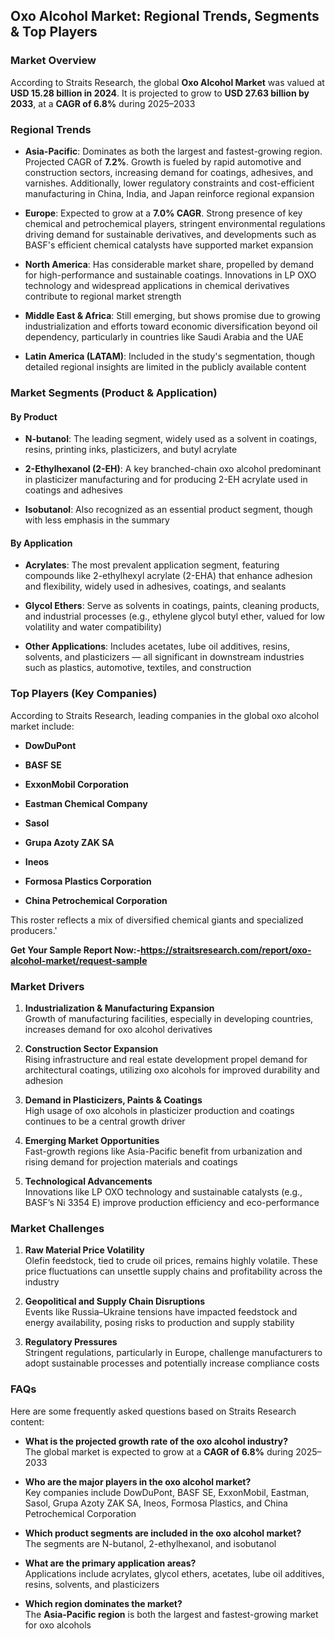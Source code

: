 <h2 data-start="166" data-end="228">Oxo Alcohol Market: Regional Trends, Segments &amp; Top Players</h2>
<h3 data-start="230" data-end="249">Market Overview</h3>
<p data-start="250" data-end="495">According to Straits Research, the global <strong data-start="292" data-end="314">Oxo Alcohol Market</strong> was valued at <strong data-start="329" data-end="358">USD 15.28 billion in 2024</strong>. It is projected to grow to <strong data-start="387" data-end="416">USD 27.63 billion by 2033</strong>, at a <strong data-start="423" data-end="439">CAGR of 6.8%</strong> during 2025&ndash;2033&nbsp;</p>
<h3 data-start="497" data-end="516">Regional Trends</h3>
<ul data-start="518" data-end="1966">
<li data-start="518" data-end="915">
<p data-start="520" data-end="915"><strong data-start="520" data-end="536">Asia-Pacific</strong>: Dominates as both the largest and fastest-growing region. Projected CAGR of <strong data-start="614" data-end="622">7.2%</strong>. Growth is fueled by rapid automotive and construction sectors, increasing demand for coatings, adhesives, and varnishes. Additionally, lower regulatory constraints and cost-efficient manufacturing in China, India, and Japan reinforce regional expansion&nbsp;</p>
</li>
<li data-start="917" data-end="1238">
<p data-start="919" data-end="1238"><strong data-start="919" data-end="929">Europe</strong>: Expected to grow at a <strong data-start="953" data-end="966">7.0% CAGR</strong>. Strong presence of key chemical and petrochemical players, stringent environmental regulations driving demand for sustainable derivatives, and developments such as BASF's efficient chemical catalysts have supported market expansion&nbsp;</p>
</li>
<li data-start="1240" data-end="1521">
<p data-start="1242" data-end="1521"><strong data-start="1242" data-end="1259">North America</strong>: Has considerable market share, propelled by demand for high-performance and sustainable coatings. Innovations in LP OXO technology and widespread applications in chemical derivatives contribute to regional market strength</p>
</li>
<li data-start="1523" data-end="1779">
<p data-start="1525" data-end="1779"><strong data-start="1525" data-end="1549">Middle East &amp; Africa</strong>: Still emerging, but shows promise due to growing industrialization and efforts toward economic diversification beyond oil dependency, particularly in countries like Saudi Arabia and the UAE&nbsp;</p>
</li>
<li data-start="1781" data-end="1966">
<p data-start="1783" data-end="1966"><strong data-start="1783" data-end="1808">Latin America (LATAM)</strong>: Included in the study's segmentation, though detailed regional insights are limited in the publicly available content&nbsp;</p>
</li>
</ul>
<h3 data-start="1968" data-end="2011">Market Segments (Product &amp; Application)</h3>
<h4 data-start="2013" data-end="2032"><strong data-start="2018" data-end="2032">By Product</strong></h4>
<ul data-start="2033" data-end="2555">
<li data-start="2033" data-end="2203">
<p data-start="2035" data-end="2203"><strong data-start="2035" data-end="2048">N-butanol</strong>: The leading segment, widely used as a solvent in coatings, resins, printing inks, plasticizers, and butyl acrylate&nbsp;</p>
</li>
<li data-start="2204" data-end="2408">
<p data-start="2206" data-end="2408"><strong data-start="2206" data-end="2231">2-Ethylhexanol (2-EH)</strong>: A key branched-chain oxo alcohol predominant in plasticizer manufacturing and for producing 2-EH acrylate used in coatings and adhesives&nbsp;</p>
</li>
<li data-start="2409" data-end="2555">
<p data-start="2411" data-end="2555"><strong data-start="2411" data-end="2425">Isobutanol</strong>: Also recognized as an essential product segment, though with less emphasis in the summary&nbsp;</p>
</li>
</ul>
<h4 data-start="2557" data-end="2580"><strong data-start="2562" data-end="2580">By Application</strong></h4>
<ul data-start="2581" data-end="3292">
<li data-start="2581" data-end="2819">
<p data-start="2583" data-end="2819"><strong data-start="2583" data-end="2596">Acrylates</strong>: The most prevalent application segment, featuring compounds like 2-ethylhexyl acrylate (2-EHA) that enhance adhesion and flexibility, widely used in adhesives, coatings, and sealants&nbsp;</p>
</li>
<li data-start="2820" data-end="3051">
<p data-start="2822" data-end="3051"><strong data-start="2822" data-end="2839">Glycol Ethers</strong>: Serve as solvents in coatings, paints, cleaning products, and industrial processes (e.g., ethylene glycol butyl ether, valued for low volatility and water compatibility)&nbsp;</p>
</li>
<li data-start="3052" data-end="3292">
<p data-start="3054" data-end="3292"><strong data-start="3054" data-end="3076">Other Applications</strong>: Includes acetates, lube oil additives, resins, solvents, and plasticizers &mdash; all significant in downstream industries such as plastics, automotive, textiles, and construction&nbsp;</p>
</li>
</ul>
<h3 data-start="3294" data-end="3325">Top Players (Key Companies)</h3>
<p data-start="3326" data-end="3416">According to Straits Research, leading companies in the global oxo alcohol market include:</p>
<ul data-start="3418" data-end="3670">
<li data-start="3418" data-end="3433">
<p data-start="3420" data-end="3433"><strong data-start="3420" data-end="3433">DowDuPont</strong></p>
</li>
<li data-start="3434" data-end="3447">
<p data-start="3436" data-end="3447"><strong data-start="3436" data-end="3447">BASF SE</strong></p>
</li>
<li data-start="3448" data-end="3476">
<p data-start="3450" data-end="3476"><strong data-start="3450" data-end="3476">ExxonMobil Corporation</strong></p>
</li>
<li data-start="3477" data-end="3507">
<p data-start="3479" data-end="3507"><strong data-start="3479" data-end="3507">Eastman Chemical Company</strong></p>
</li>
<li data-start="3508" data-end="3519">
<p data-start="3510" data-end="3519"><strong data-start="3510" data-end="3519">Sasol</strong></p>
</li>
<li data-start="3520" data-end="3544">
<p data-start="3522" data-end="3544"><strong data-start="3522" data-end="3544">Grupa Azoty ZAK SA</strong></p>
</li>
<li data-start="3545" data-end="3556">
<p data-start="3547" data-end="3556"><strong data-start="3547" data-end="3556">Ineos</strong></p>
</li>
<li data-start="3557" data-end="3591">
<p data-start="3559" data-end="3591"><strong data-start="3559" data-end="3591">Formosa Plastics Corporation</strong></p>
</li>
<li data-start="3592" data-end="3670">
<p data-start="3594" data-end="3670"><strong data-start="3594" data-end="3629">China Petrochemical Corporation</strong>&nbsp;</p>
</li>
</ul>
<p data-start="3672" data-end="3756">This roster reflects a mix of diversified chemical giants and specialized producers.'</p>
<p data-start="3672" data-end="3756"><strong>Get Your Sample Report Now:-<a href="https://straitsresearch.com/report/oxo-alcohol-market/request-sample">https://straitsresearch.com/report/oxo-alcohol-market/request-sample</a>&nbsp;</strong></p>
<h3 data-start="3758" data-end="3776">Market Drivers</h3>
<ol data-start="3777" data-end="4849">
<li data-start="3777" data-end="3990">
<p data-start="3780" data-end="3990"><strong data-start="3780" data-end="3827">Industrialization &amp; Manufacturing Expansion</strong><br data-start="3827" data-end="3830" /> Growth of manufacturing facilities, especially in developing countries, increases demand for oxo alcohol derivatives</p>
</li>
<li data-start="3992" data-end="4226">
<p data-start="3995" data-end="4226"><strong data-start="3995" data-end="4028">Construction Sector Expansion</strong><br data-start="4028" data-end="4031" /> Rising infrastructure and real estate development propel demand for architectural coatings, utilizing oxo alcohols for improved durability and adhesion&nbsp;</p>
</li>
<li data-start="4228" data-end="4428">
<p data-start="4231" data-end="4428"><strong data-start="4231" data-end="4276">Demand in Plasticizers, Paints &amp; Coatings</strong><br data-start="4276" data-end="4279" /> High usage of oxo alcohols in plasticizer production and coatings continues to be a central growth driver</p>
</li>
<li data-start="4430" data-end="4632">
<p data-start="4433" data-end="4632"><strong data-start="4433" data-end="4466">Emerging Market Opportunities</strong><br data-start="4466" data-end="4469" /> Fast-growth regions like Asia-Pacific benefit from urbanization and rising demand for projection materials and coatings&nbsp;</p>
</li>
<li data-start="4634" data-end="4849">
<p data-start="4637" data-end="4849"><strong data-start="4637" data-end="4667">Technological Advancements</strong><br data-start="4667" data-end="4670" /> Innovations like LP OXO technology and sustainable catalysts (e.g., BASF&rsquo;s Ni 3354 E) improve production efficiency and eco-performance&nbsp;</p>
</li>
</ol>
<h3 data-start="4851" data-end="4872">Market Challenges</h3>
<ol data-start="4873" data-end="5562">
<li data-start="4873" data-end="5114">
<p data-start="4876" data-end="5114"><strong data-start="4876" data-end="4909">Raw Material Price Volatility</strong><br data-start="4909" data-end="4912" /> Olefin feedstock, tied to crude oil prices, remains highly volatile. These price fluctuations can unsettle supply chains and profitability across the industry&nbsp;</p>
</li>
<li data-start="5116" data-end="5343">
<p data-start="5119" data-end="5343"><strong data-start="5119" data-end="5164">Geopolitical and Supply Chain Disruptions</strong><br data-start="5164" data-end="5167" /> Events like Russia&ndash;Ukraine tensions have impacted feedstock and energy availability, posing risks to production and supply stability&nbsp;</p>
</li>
<li data-start="5345" data-end="5562">
<p data-start="5348" data-end="5562"><strong data-start="5348" data-end="5372">Regulatory Pressures</strong><br data-start="5372" data-end="5375" /> Stringent regulations, particularly in Europe, challenge manufacturers to adopt sustainable processes and potentially increase compliance costs&nbsp;</p>
</li>
</ol>
<h3 data-start="5564" data-end="5572">FAQs</h3>
<p data-start="5573" data-end="5648">Here are some frequently asked questions based on Straits Research content:</p>
<ul data-start="5650" data-end="6653">
<li data-start="5650" data-end="5840">
<p data-start="5652" data-end="5840"><strong data-start="5652" data-end="5718">What is the projected growth rate of the oxo alcohol industry?</strong><br data-start="5718" data-end="5721" /> The global market is expected to grow at a <strong data-start="5766" data-end="5782">CAGR of 6.8%</strong> during 2025&ndash;2033&nbsp;</p>
</li>
<li data-start="5842" data-end="6096">
<p data-start="5844" data-end="6096"><strong data-start="5844" data-end="5900">Who are the major players in the oxo alcohol market?</strong><br data-start="5900" data-end="5903" /> Key companies include DowDuPont, BASF SE, ExxonMobil, Eastman, Sasol, Grupa Azoty ZAK SA, Ineos, Formosa Plastics, and China Petrochemical Corporation</p>
</li>
<li data-start="6098" data-end="6270">
<p data-start="6100" data-end="6270"><strong data-start="6100" data-end="6166">Which product segments are included in the oxo alcohol market?</strong><br data-start="6166" data-end="6169" /> The segments are N-butanol, 2-ethylhexanol, and isobutanol</p>
</li>
<li data-start="6272" data-end="6474">
<p data-start="6274" data-end="6474"><strong data-start="6274" data-end="6317">What are the primary application areas?</strong><br data-start="6317" data-end="6320" /> Applications include acrylates, glycol ethers, acetates, lube oil additives, resins, solvents, and plasticizers&nbsp;</p>
</li>
<li data-start="6476" data-end="6653">
<p data-start="6478" data-end="6653"><strong data-start="6478" data-end="6516">Which region dominates the market?</strong><br data-start="6516" data-end="6519" /> The <strong data-start="6525" data-end="6548">Asia-Pacific region</strong> is both the largest and fastest-growing market for oxo alcohols&nbsp;</p>
</li>
</ul>
